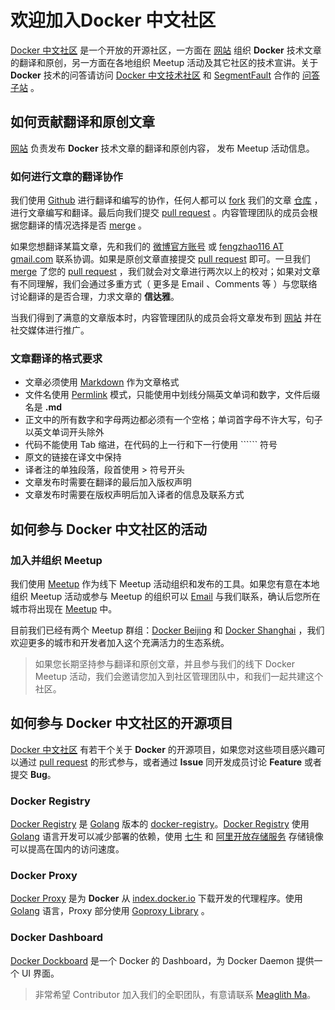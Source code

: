 # 欢迎加入Docker 中文社区

[Docker 中文社区](http://www.dockboard.org) 是一个开放的开源社区，一方面在 [网站](http://www.dockboard.org) 组织 **Docker** 技术文章的翻译和原创，另一方面在各地组织 Meetup 活动及其它社区的技术宣讲。关于 **Docker** 技术的问答请访问 [Docker 中文技术社区](http://www.dockboard.org) 和 [SegmentFault](http://segmentfault.com) 合作的 [问答子站](http://segmentfault.com/docker) 。

## 如何贡献翻译和原创文章

[网站](http://www.dockboard.org) 负责发布 **Docker** 技术文章的翻译和原创内容， 发布 Meetup 活动信息。

### 如何进行文章的翻译协作

我们使用 [Github](http://github.com) 进行翻译和编写的协作，任何人都可以 [fork](https://help.github.com/articles/fork-a-repo) 我们的文章 [仓库](https://github.com/dockboard/docs) ，进行文章编写和翻译。最后向我们提交 [pull request](https://help.github.com/articles/creating-a-pull-request) 。内容管理团队的成员会根据您翻译的情况选择是否 [merge](https://help.github.com/articles/merging-a-pull-request) 。

如果您想翻译某篇文章，先和我们的 [微博官方账号](http://weibo.com/dockboard) 或 [fengzhao116 AT gmail.com](fengzhao116@gmail.com) 联系协调。如果是原创文章直接提交 [pull request](https://help.github.com/articles/creating-a-pull-request) 即可。一旦我们 [merge](https://help.github.com/articles/merging-a-pull-request) 了您的 [pull request](https://help.github.com/articles/creating-a-pull-request) ，我们就会对文章进行两次以上的校对；如果对文章有不同理解，我们会通过多重方式（ 更多是 Email 、Comments 等 ）与您联络讨论翻译的是否合理，力求文章的 **信达雅**。

当我们得到了满意的文章版本时，内容管理团队的成员会将文章发布到 [网站](http://www.dockboard.org) 并在社交媒体进行推广。

### 文章翻译的格式要求

* 文章必须使用 [Markdown](https://help.github.com/articles/markdown-basics) 作为文章格式
* 文件名使用 [Permlink](http://codex.wordpress.org/Using_Permalinks) 模式，只能使用中划线分隔英文单词和数字，文件后缀名是 **.md**
* 正文中的所有数字和字母两边都必须有一个空格；单词首字母不许大写，句子以英文单词开头除外
* 代码不能使用 Tab 缩进，在代码的上一行和下一行使用 `````` 符号
* 原文的链接在译文中保持
* 译者注的单独段落，段首使用 > 符号开头
* 文章发布时需要在翻译的最后加入版权声明
* 文章发布时需要在版权声明后加入译者的信息及联系方式

## 如何参与 Docker 中文社区的活动

### 加入并组织 Meetup

我们使用 [Meetup](http://meetup.com) 作为线下 Meetup 活动组织和发布的工具。如果您有意在本地组织 Meetup 活动或参与 Meetup 的组织可以 [Email](mailto://fengzhao116@gmail.com) 与我们联系，确认后您所在城市将出现在 [Meetup](http://meetup.com) 中。

目前我们已经有两个 Meetup 群组：[Docker Beijing](http://www.meetup.com/Docker-Beijing/) 和 [Docker Shanghai](http://www.meetup.com/Docker-Shanghai/) ，我们欢迎更多的城市和开发者加入这个充满活力的生态系统。

> 如果您长期坚持参与翻译和原创文章，并且参与我们的线下 Docker Meetup 活动，我们会邀请您加入到社区管理团队中，和我们一起共建这个社区。

## 如何参与 Docker 中文社区的开源项目

[Docker 中文社区](http://www.dockboard.org) 有若干个关于 **Docker** 的开源项目，如果您对这些项目感兴趣可以通过 [pull request](https://help.github.com/articles/creating-a-pull-request) 的形式参与，或者通过 **Issue** 同开发成员讨论 **Feature** 或者提交 **Bug**。

### Docker Registry

[Docker Registry](https://github.com/dockboard/docker-registry) 是 [Golang](http://golang.org) 版本的 [docker-registry](https://github.com/dotcloud/docker-registry)。[Docker Registry](https://github.com/dockboard/docker-registry) 使用 [Golang](http://golang.org) 语言开发可以减少部署的依赖，使用 [七牛](http://qiniu.com) 和 [阿里开放存储服务](http://www.aliyun.com/product/oss) 存储镜像可以提高在国内的访问速度。

### Docker Proxy
[Docker Proxy](https://github.com/dockboard/docker-proxy) 是为 **Docker** 从 [index.docker.io](http://index.docker.io) 下载开发的代理程序。使用 [Golang](http://golang.org) 语言，Proxy 部分使用 [Goproxy Library](https://github.com/elazarl/goproxy) 。

### Docker Dashboard
[Docker Dockboard](https://github.com/dockboard/dockboard) 是一个 Docker 的 Dashboard，为 Docker Daemon 提供一个 UI 界面。

> 非常希望 Contributor 加入我们的全职团队，有意请联系 [Meaglith Ma](http://weibo.com/genedna)。
